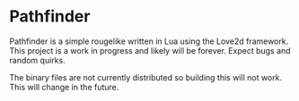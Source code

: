 Pathfinder
==========

Pathfinder is a simple rougelike written in Lua using the Love2d framework. This project is a work in progress and likely will be forever. Expect bugs and random quirks.

The binary files are not currently distributed so building this will not work. This will change in the future.